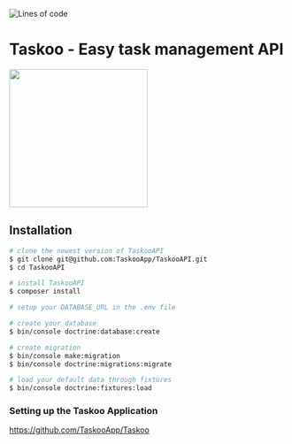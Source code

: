 ![Lines of code](https://img.shields.io/tokei/lines/github/PhenomEY/TaskooAPI)
# Taskoo - Easy task management API

<img width="250" src="https://media.taskoo.de/Logo_GREEN.svg">

## Installation
``` bash
# clone the newest version of TaskooAPI
$ git clone git@github.com:TaskooApp/TaskooAPI.git
$ cd TaskooAPI

# install TaskooAPI
$ composer install

# setup your DATABASE_URL in the .env file

# create your database
$ bin/console doctrine:database:create

# create migration
$ bin/console make:migration
$ bin/console doctrine:migrations:migrate

# load your default data through fixtures
$ bin/console doctrine:fixtures:load
```

### Setting up the Taskoo Application
https://github.com/TaskooApp/Taskoo
### 